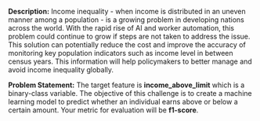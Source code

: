 **Description:** Income inequality - when income is distributed in an uneven manner among a population - is a growing problem in developing nations across the world. With the rapid rise of AI and worker automation, this problem could continue to grow if steps are not taken to address the issue. This solution can potentially reduce the cost and improve the accuracy of monitoring key population indicators such as income level in between census years. This information will help policymakers to better manage and avoid income inequality globally.

**Problem Statement:** The target feature is **income_above_limit** which is a binary-class variable. The objective of this challenge is to create a machine learning model to predict whether an individual earns above or below a certain amount. Your metric for evaluation will be **f1-score**.

